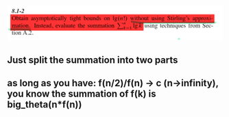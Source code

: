 
![alt text](Exercise-8.1-2.png)

## Just split the summation into two parts
## as long as you have: f(n/2)/f(n) -> c  (n->infinity), you know the summation of f(k) is big_theta(n*f(n))